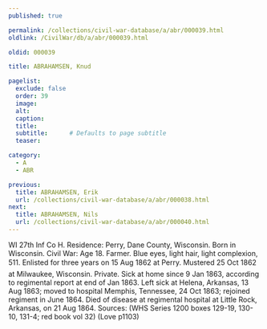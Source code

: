 ```yaml
---
published: true

permalink: /collections/civil-war-database/a/abr/000039.html
oldlink: /CivilWar/db/a/abr/000039.html

oldid: 000039

title: ABRAHAMSEN, Knud

pagelist:
  exclude: false
  order: 39
  image: 
  alt:
  caption:
  title:
  subtitle:      # Defaults to page subtitle
  teaser:

category: 
  - A 
  - ABR

previous:
  title: ABRAHAMSEN, Erik
  url: /collections/civil-war-database/a/abr/000038.html  
next:
  title: ABRAHAMSEN, Nils
  url: /collections/civil-war-database/a/abr/000040.html   
---
```

WI 27th Inf Co H. Residence: Perry, Dane County, Wisconsin. Born in Wisconsin. Civil War: Age 18. Farmer. Blue eyes, light hair, light complexion, 5&#146;11&#148;. Enlisted for three years on 15 Aug 1862 at Perry. Mustered 25 Oct 1862 at Milwaukee, Wisconsin. Private. Sick at home since 9 Jan 1863, according to regimental report at end of Jan 1863. Left sick at Helena, Arkansas, 13 Aug 1863; moved to hospital Memphis, Tennessee, 24 Oct 1863; rejoined regiment in June 1864. Died of disease at regimental hospital at Little Rock, Arkansas, on 21 Aug 1864. Sources: (WHS Series 1200 boxes 129-19, 130-10, 131-4; red book vol 32) (Love p1103)